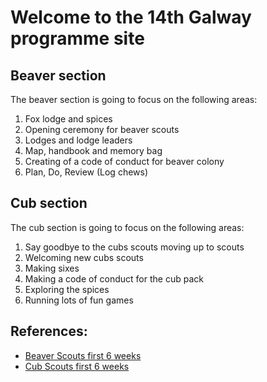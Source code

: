 # Welcome to the 14th Galway programme site

## Beaver section

The beaver section is going to focus on the following areas:

1. Fox lodge and spices
1. Opening ceremony for beaver scouts
1. Lodges and lodge leaders
1. Map, handbook and memory bag
1. Creating of a code of conduct for beaver colony
1. Plan, Do, Review (Log chews)

## Cub section

The cub section is going to focus on the following areas:

1. Say goodbye to the cubs scouts moving up to scouts
1. Welcoming new cubs scouts
1. Making sixes
1. Making a code of conduct for the cub pack
1. Exploring the spices
1. Running lots of fun games

## References:

* [Beaver Scouts first 6 weeks](https://www.irelandscouts.ie/wp-content/uploads/2022/12/Beaver-Scouts-First-6-Weeks.pdf)
* [Cub Scouts first 6 weeks](https://www.irelandscouts.ie/wp-content/uploads/2022/12/Cub-Scouts-First-6-Weeks.pdf)
